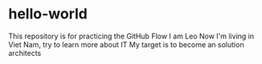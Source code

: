 # hello-world
This repository is for practicing the GitHub Flow
I am Leo
Now I'm living in Viet Nam, try to learn more about IT
My target is to become an solution architects

